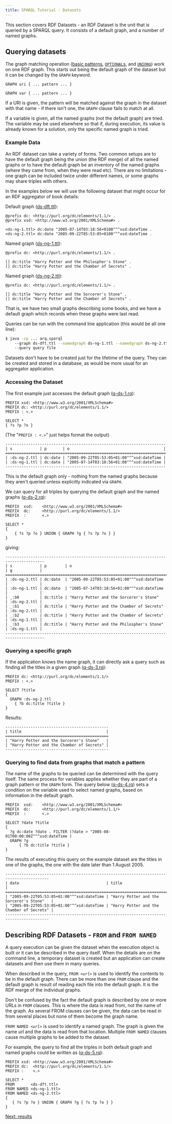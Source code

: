 ```yaml
---
title: SPARQL Tutorial - Datasets
---
```


This section covers RDF Datasets - an RDF Dataset is the unit that
is queried by a SPARQL query. It consists of a default graph, and a
number of named graphs.

## Querying datasets

The graph matching operation
([basic patterns](sparql_basic_patterns.html),
[`OPTIONAL`s](sparql_optionals.html), and [`UNION`s](sparql_union.html)) work on
one RDF graph.  This starts out being the default graph of the
dataset but it can be changed by the `GRAPH` keyword.

```sparql
GRAPH uri { ... pattern ... }

GRAPH var { ... pattern ... }
```

If a URI is given, the pattern will be matched against the graph in
the dataset with that name - if there isn't one, the `GRAPH` clause
fails to match at all.

If a variable is given, all the named graphs (not the default
graph) are tried.  The variable may be used elsewhere so that if,
during execution, its value is already known for a solution, only
the specific named graph is tried.

### Example Data

An RDF dataset can take a variety of forms.  Two common setups are
to have the default graph being the union (the RDF merge) of all
the named graphs or to have the default graph be an inventory of
the named graphs (where they came from, when they were read etc).
There are no limitations - one graph can be included twice under
different names, or some graphs may share triples with others.

In the examples below we will use the following dataset that might
occur for an RDF aggregator of book details:

Default graph ([ds-dft.ttl](sparql_data/ds-dft.ttl)):

```turtle
@prefix dc: <http://purl.org/dc/elements/1.1/> .
@prefix xsd: <http://www.w3.org/2001/XMLSchema#> .

<ds-ng-1.ttl> dc:date "2005-07-14T03:18:56+0100"^^xsd:dateTime .
<ds-ng-2.ttl> dc:date "2005-09-22T05:53:05+0100"^^xsd:dateTime .
```

Named graph ([ds-ng-1.ttl](sparql_data/ds-ng-1.ttl)):

```turtle
@prefix dc: <http://purl.org/dc/elements/1.1/> .

[] dc:title "Harry Potter and the Philospher's Stone" .
[] dc:title "Harry Potter and the Chamber of Secrets" .
```

Named graph ([ds-ng-2.ttl](sparql_data/ds-ng-2.ttl)):

```turtle
@prefix dc: <http://purl.org/dc/elements/1.1/> .

[] dc:title "Harry Potter and the Sorcerer's Stone" .
[] dc:title "Harry Potter and the Chamber of Secrets" .
```

That is, we have two small graphs describing some books, and we
have a default graph which records when these graphs were last
read.

Queries can be run with the command line application (this would be
all one line):

```bash
$ java -cp ... arq.sparql
    --graph ds-dft.ttl --namedgraph ds-ng-1.ttl --namedgraph ds-ng-2.ttl
    --query query file
```

Datasets don't have to be created just for the lifetime of the query.
They can be created and stored in a database, as would be more
usual for an aggregator application.

### Accessing the Dataset

The first example just accesses the default graph
([q-ds-1.rq](sparql_data/q-ds-1.rq)):

```sparql
PREFIX xsd: <http://www.w3.org/2001/XMLSchema#>
PREFIX dc: <http://purl.org/dc/elements/1.1/>
PREFIX : <.>

SELECT *
{ ?s ?p ?o }
```

(The "`PREFIX : <.>`" just helps format the output)

```turtle
----------------------------------------------------------------------
| s            | p       | o                                         |
======================================================================
| :ds-ng-2.ttl | dc:date | "2005-09-22T05:53:05+01:00"^^xsd:dateTime |
| :ds-ng-1.ttl | dc:date | "2005-07-14T03:18:56+01:00"^^xsd:dateTime |
----------------------------------------------------------------------
```

This is the default graph only - nothing from the named graphs
because they aren't queried unless explicitly indicated via
`GRAPH`.

We can query for all triples by querying the default graph and the
named graphs ([q-ds-2.rq](sparql_data/q-ds-2.rq)):

```sparql
PREFIX  xsd:    <http://www.w3.org/2001/XMLSchema#>
PREFIX  dc:     <http://purl.org/dc/elements/1.1/>
PREFIX  :       <.>

SELECT *
{
    { ?s ?p ?o } UNION { GRAPH ?g { ?s ?p ?o } }
}
```

giving:

```turtle
---------------------------------------------------------------------------------------
| s            | p        | o                                          | g            |
=======================================================================================
| :ds-ng-2.ttl | dc:date  | "2005-09-22T05:53:05+01:00"^^xsd:dateTime  |              |
| :ds-ng-1.ttl | dc:date  | "2005-07-14T03:18:56+01:00"^^xsd:dateTime  |              |
| _:b0         | dc:title | "Harry Potter and the Sorcerer's Stone"    | :ds-ng-2.ttl |
| _:b1         | dc:title | "Harry Potter and the Chamber of Secrets"  | :ds-ng-2.ttl |
| _:b2         | dc:title | "Harry Potter and the Chamber of Secrets"  | :ds-ng-1.ttl |
| _:b3         | dc:title | "Harry Potter and the Philospher's Stone"  | :ds-ng-1.ttl |
---------------------------------------------------------------------------------------
```

### Querying a specific graph

If the application knows the name graph, it can directly ask a
query such as finding all the titles in a given graph
([q-ds-3.rq](sparql_data/q-ds-3.rq)):

```sparql
PREFIX dc: <http://purl.org/dc/elements/1.1/>
PREFIX : <.>

SELECT ?title
{
  GRAPH :ds-ng-2.ttl
    { ?b dc:title ?title }
}
```

Results:

```turtle
---------------------------------------------
| title                                     |
=============================================
| "Harry Potter and the Sorcerer's Stone"   |
| "Harry Potter and the Chamber of Secrets" |
---------------------------------------------
```

### Querying to find data from graphs that match a pattern

The name of the graphs to be queried can be determined with the
query itself. The same process for variables applies whether they
are part of a graph pattern or the `GRAPH` form. The query below
([q-ds-4.rq](sparql_data/q-ds-4.rq)) sets a condition on the variable used to
select named graphs, based on information in the default graph.

```sparql
PREFIX  xsd:    <http://www.w3.org/2001/XMLSchema#>
PREFIX  dc:     <http://purl.org/dc/elements/1.1/>
PREFIX  :       <.>

SELECT ?date ?title
{
  ?g dc:date ?date . FILTER (?date > "2005-08-01T00:00:00Z"^^xsd:dateTime )
  GRAPH ?g
      { ?b dc:title ?title }
}
```

The results of executing this query on the example dataset are the
titles in one of the graphs, the one with the date later than 1
August 2005.

```turtle
-----------------------------------------------------------------------------------------
| date                                      | title                                     |
=========================================================================================
| "2005-09-22T05:53:05+01:00"^^xsd:dateTime | "Harry Potter and the Sorcerer's Stone"   |
| "2005-09-22T05:53:05+01:00"^^xsd:dateTime | "Harry Potter and the Chamber of Secrets" |
-----------------------------------------------------------------------------------------
```

## Describing RDF Datasets - `FROM` and `FROM NAMED`

A query execution can be given the dataset when the execution
object is built or it can be described in the query itself. When
the details are on the command line, a temporary dataset is created
but an application can create datasets and then use them in many
queries.

When described in the query, `FROM <`*`url`*`>` is used to identify
the contents to be in the default graph. There can be more than one
`FROM` clause and the default graph is result of reading each file
into the default graph. It is the RDF merge of the individual
graphs.

Don't be confused by the fact the default graph is described by one
or more URLs in `FROM` clauses. This is where the data is read
from, not the name of the graph. As several FROM clauses can be
given, the data can be read in from several places but none of them
become the graph name.

`FROM NAMED <`*`url`*`>` is used to identify a named graph. The
graph is given the name *url* and the data is read from that
location. Multiple `FROM NAMED` clauses cause multiple graphs to be
added to the dataset.

For example, the query to find all the triples in both default
graph and named graphs could be written as
([q-ds-5.rq](sparql_data/q-ds-5.rq)):

```sparql
PREFIX xsd: <http://www.w3.org/2001/XMLSchema#>
PREFIX dc:  <http://purl.org/dc/elements/1.1/>
PREFIX :    <.>

SELECT *
FROM       <ds-dft.ttl>
FROM NAMED <ds-ng-1.ttl>
FROM NAMED <ds-ng-2.ttl>
{
   { ?s ?p ?o } UNION { GRAPH ?g { ?s ?p ?o } }
}
```

[Next: results](sparql_results.html)



